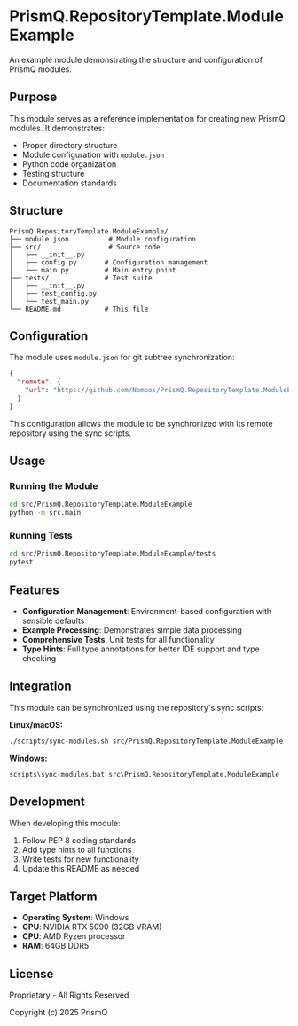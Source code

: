 # PrismQ.RepositoryTemplate.ModuleExample

An example module demonstrating the structure and configuration of PrismQ modules.

## Purpose

This module serves as a reference implementation for creating new PrismQ modules. It demonstrates:

- Proper directory structure
- Module configuration with `module.json`
- Python code organization
- Testing structure
- Documentation standards

## Structure

```
PrismQ.RepositoryTemplate.ModuleExample/
├── module.json          # Module configuration
├── src/                 # Source code
│   ├── __init__.py
│   ├── config.py       # Configuration management
│   └── main.py         # Main entry point
├── tests/              # Test suite
│   ├── __init__.py
│   ├── test_config.py
│   └── test_main.py
└── README.md           # This file
```

## Configuration

The module uses `module.json` for git subtree synchronization:

```json
{
  "remote": {
    "url": "https://github.com/Nomoos/PrismQ.RepositoryTemplate.ModuleExample.git"
  }
}
```

This configuration allows the module to be synchronized with its remote repository using the sync scripts.

## Usage

### Running the Module

```bash
cd src/PrismQ.RepositoryTemplate.ModuleExample
python -m src.main
```

### Running Tests

```bash
cd src/PrismQ.RepositoryTemplate.ModuleExample/tests
pytest
```

## Features

- **Configuration Management**: Environment-based configuration with sensible defaults
- **Example Processing**: Demonstrates simple data processing
- **Comprehensive Tests**: Unit tests for all functionality
- **Type Hints**: Full type annotations for better IDE support and type checking

## Integration

This module can be synchronized using the repository's sync scripts:

**Linux/macOS:**
```bash
./scripts/sync-modules.sh src/PrismQ.RepositoryTemplate.ModuleExample
```

**Windows:**
```batch
scripts\sync-modules.bat src\PrismQ.RepositoryTemplate.ModuleExample
```

## Development

When developing this module:

1. Follow PEP 8 coding standards
2. Add type hints to all functions
3. Write tests for new functionality
4. Update this README as needed

## Target Platform

- **Operating System**: Windows
- **GPU**: NVIDIA RTX 5090 (32GB VRAM)
- **CPU**: AMD Ryzen processor
- **RAM**: 64GB DDR5

## License

Proprietary - All Rights Reserved

Copyright (c) 2025 PrismQ
